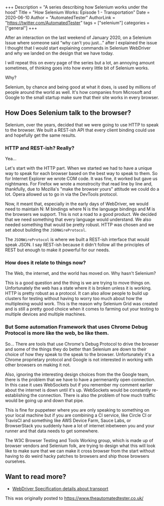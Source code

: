 +++
Description = "A series describing how Selenium works under the hood"
Title = "How Selenium Works: Episode 1 - Transportation"
Date = 2020-06-10
Author = "AutomatedTester"
AuthorLink = "https://twitter.com/AutomatedTester"
tags = ["selenium"]
categories = ["general"]
+++

After an interaction on the last weekend of January 2020, on a Selenium Issue where someone said “why can’t you just…” after I explained the issue I thought that I would start explaining commands in Selenium WebDriver and why we landed on the design that we have today.

I will repeat this on every page of the series but a lot, an annoying amount sometimes, of thinking goes into how every little bit of Selenium works.

Why?

Selenium, by chance and being good at what it does, is used by millions of people around the world as well. It's how companies from Microsoft and Google to the small startup make sure that their site works in every browser.

## How Does Selenium talk to the browser?

Selenium, over the years, decided that we were going to use HTTP to speak to the browser. We built a REST-ish API that every client binding could use and hopefully get the same results.

### HTTP and REST-ish? Really?

Yea...

Let's start with the HTTP part. When we started we had to have a unique way to speak for each browser based on the best way to speak to them. So for Internet Explorer we wrote COM code. It was fine, it worked but gave us nightmares. For Firefox we wrote a monstrocity that read line by line and, thankfully, due to Mozilla's "make the browser yours" attitude we could do a lot. Opera allowed us to go in via the DevTools protocol.

Now, it meant that, especially in the early days of WebDriver, we would need to maintain N: M bindings where N is the language bindings and  M is the browsers we support. This is not a road to a good product. We decided that we need something that every language would understand. We also needed something that would be pretty robust. HTTP was chosen and we set about building the `JSONWireProtocol`.

The `JSONWireProtocol` is where we built a REST-ish interface that would speak JSON. I say REST-ish because it didn't follow all the principles of REST but enough to make it powerful for our needs.

### How does it relate to things now?

The Web, the internet, and the world has moved on. Why hasn't Selenium?

This is a good question and the thing is we are trying to move things on. Unfortunately the web has a state where it is broken unless it is working. HTTP is pretty robust as a protocol. It can also allow people to build up clusters for testing without having to worry too much about how the multiplexing would work. This is the reason why Selenium Grid was created and is still a pretty good choice when it comes to farming out your testing to multiple devices and multiple machines.

### But **Some automation Framework that uses Chrome Debug Protocol** is more like the web, be like them.

So... There are tools that use Chrome's Debug Protocol to drive the browser and some of the things they do better than Selenium are down to their choice of how they speak to the speak to the browser. Unfortunately it's a Chrome proprietary protocol and Google is not interested in working with other browsers on making it not.

Also, ignoring the interesting design choices from the the Google team, there is the problem that we have to have a permenantly open connection. In this case it uses WebSockets but if you remember my comment earlier about the internet is down until it's up. WebSockets would be constantly re-establishing the connection. There is also the problem of how much traffic would be going up and down that pipe.

This is fine for puppeteer where you are only speaking to something on your local machine but if you are combining a CI service, like Circle CI or TravisCI and something like AWS Device Farm, Sauce Labs, or BrowserStack you suddenly have a lot of internet inbetween you and your runner and that data needs to get somewhere.

The W3C Browser Testing and Tools Working group, which is made up of browser vendors and Selenium folk, are trying to design what this will look like to make sure that we can make it cross browser from the start without having to do weird hacky patches to browsers and ship those browsers ourselves.

## Want to read more?

* [WebDriver Specification details about transport](https://w3c.github.io/webdriver/#processing-model)

This was originally posted to https://www.theautomatedtester.co.uk/


